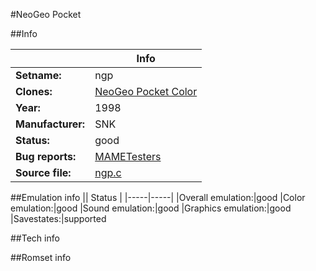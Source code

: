 #NeoGeo Pocket

##Info

||Info|
|-----|-----|
|**Setname:**|ngp
|**Clones:**|[NeoGeo Pocket Color](ngpc.md)
|**Year:**|1998
|**Manufacturer:**|SNK
|**Status:**|good
|**Bug reports:**|[MAMETesters](http://mametesters.org/view_all_set.php?type=1&temporary=y&search=ngp.c)
|**Source file:**|[ngp.c](https://github.com/mamedev/mame/blob/master/src/mess/drivers/ngp.c)

##Emulation info
|| Status |
|-----|-----|
|Overall emulation:|good
|Color emulation:|good
|Sound emulation:|good
|Graphics emulation:|good
|Savestates:|supported

##Tech info

##Romset info

<!--- START OF EDITED COMMENT DO NOT TOUCH TEXT ABOVE-->

